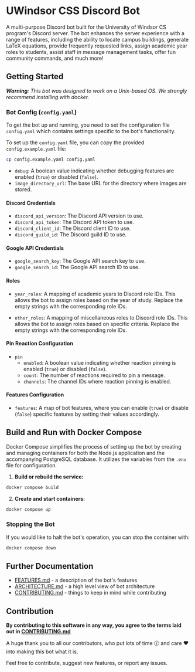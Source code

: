 # UWindsor CSS Discord Bot

A multi-purpose Discord bot built for the University of Windsor CS program's Discord server. The bot enhances the server experience with a range of features, including the ability to locate campus buildings, generate LaTeX equations, provide frequently requested links, assign academic year roles to students, assist staff in message management tasks, offer fun community commands, and much more!

## Getting Started

_**Warning**: This bot was designed to work on a Unix-based OS. We strongly recommend installing with docker._


### Bot Config (`config.yaml`)

To get the bot up and running, you need to set the configuration file `config.yaml` which contains settings specific to the bot's functionality.

To set up the `config.yaml` file, you can copy the provided `config.example.yaml` file:

```sh
cp config.example.yaml config.yaml
```

- `debug`: A boolean value indicating whether debugging features are enabled (`true`) or disabled (`false`).
- `image_directory_url`: The base URL for the directory where images are stored.

#### Discord Credentials

- `discord_api_version`: The Discord API version to use.
- `discord_api_token`: The Discord API token to use.
- `discord_client_id`: The Discord client ID to use.
- `discord_guild_id`: The Discord guild ID to use.

#### Google API Credentials

- `google_search_key`: The Google API search key to use.
- `google_search_id`: The Google API search ID to use.

#### Roles

- `year_roles`: A mapping of academic years to Discord role IDs. This allows the bot to assign roles based on the year of study. Replace the empty strings with the corresponding role IDs.

- `other_roles`: A mapping of miscellaneous roles to Discord role IDs. This allows the bot to assign roles based on specific criteria. Replace the empty strings with the corresponding role IDs.

#### Pin Reaction Configuration

- `pin`
  - `enabled`: A boolean value indicating whether reaction pinning is enabled (`true`) or disabled (`false`).
  - `count`: The number of reactions required to pin a message.
  - `channels`: The channel IDs where reaction pinning is enabled.

#### Features Configuration

- `features`: A map of bot features, where you can enable (`true`) or disable (`false`) specific features by setting their values accordingly.

## Build and Run with Docker Compose

Docker Compose simplifies the process of setting up the bot by creating and managing containers for both the Node.js application and the accompanying PostgreSQL database. It utilizes the variables from the `.env` file for configuration.

1. **Build or rebuild the service:**    
```sh
docker compose build
```

2. **Create and start containers:** 
```sh
docker compose up
```

### Stopping the Bot

If you would like to halt the bot's operation, you can stop the container with:
```sh
docker compose down
```

## Further Documentation

- [FEATURES.md](docs/FEATURES.md) - a description of the bot's features
- [ARCHITECTURE.md](docs/ARCHITECTURE.md) - a high level view of bot architecture
- [CONTRIBUTING.md](docs/CONTRIBUTING.md) - things to keep in mind while contributing

## Contribution

**By contributing to this software in any way, you agree to the terms laid out in [CONTRIBUTING.md](docs/CONTRIBUTING.md)**

A huge thank you to all our contributors, who put lots of time 🕜 and care ❤️ into making this bot what it is.

Feel free to contribute, suggest new features, or report any issues.
